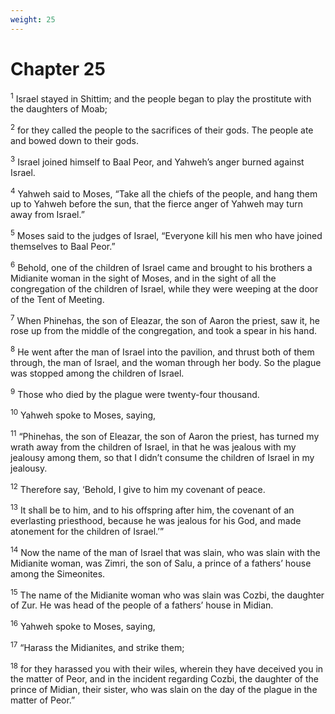 ```yaml
---
weight: 25
---
```


# Chapter 25

<sup>1</sup> Israel stayed in Shittim; and the people began to play the prostitute with the daughters of Moab; 

<sup>2</sup> for they called the people to the sacrifices of their gods. The people ate and bowed down to their gods. 

<sup>3</sup> Israel joined himself to Baal Peor, and Yahweh’s anger burned against Israel. 

<sup>4</sup> Yahweh said to Moses, “Take all the chiefs of the people, and hang them up to Yahweh before the sun, that the fierce anger of Yahweh may turn away from Israel.” 

<sup>5</sup> Moses said to the judges of Israel, “Everyone kill his men who have joined themselves to Baal Peor.” 

<sup>6</sup> Behold, one of the children of Israel came and brought to his brothers a Midianite woman in the sight of Moses, and in the sight of all the congregation of the children of Israel, while they were weeping at the door of the Tent of Meeting. 

<sup>7</sup> When Phinehas, the son of Eleazar, the son of Aaron the priest, saw it, he rose up from the middle of the congregation, and took a spear in his hand. 

<sup>8</sup> He went after the man of Israel into the pavilion, and thrust both of them through, the man of Israel, and the woman through her body. So the plague was stopped among the children of Israel. 

<sup>9</sup> Those who died by the plague were twenty-four thousand. 

<sup>10</sup> Yahweh spoke to Moses, saying, 

<sup>11</sup> “Phinehas, the son of Eleazar, the son of Aaron the priest, has turned my wrath away from the children of Israel, in that he was jealous with my jealousy among them, so that I didn’t consume the children of Israel in my jealousy. 

<sup>12</sup> Therefore say, ‘Behold, I give to him my covenant of peace. 

<sup>13</sup> It shall be to him, and to his offspring after him, the covenant of an everlasting priesthood, because he was jealous for his God, and made atonement for the children of Israel.’” 

<sup>14</sup> Now the name of the man of Israel that was slain, who was slain with the Midianite woman, was Zimri, the son of Salu, a prince of a fathers’ house among the Simeonites. 

<sup>15</sup> The name of the Midianite woman who was slain was Cozbi, the daughter of Zur. He was head of the people of a fathers’ house in Midian. 

<sup>16</sup> Yahweh spoke to Moses, saying, 

<sup>17</sup> “Harass the Midianites, and strike them; 

<sup>18</sup> for they harassed you with their wiles, wherein they have deceived you in the matter of Peor, and in the incident regarding Cozbi, the daughter of the prince of Midian, their sister, who was slain on the day of the plague in the matter of Peor.” 


